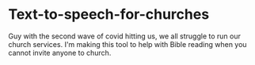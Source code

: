 # Text-to-speech-for-churches
Guy with the second wave of covid hitting us, we all struggle to run our church services. I'm making this tool to help with Bible reading when you cannot invite anyone to church. 

